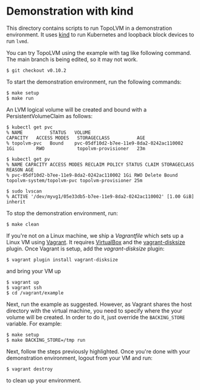 Demonstration with kind
=======================

This directory contains scripts to run TopoLVM in a demonstration environment.
It uses [kind](https://github.com/kubernetes-sigs/kind) to run Kubernetes
and loopback block devices to run `lvmd`.

You can try TopoLVM using the example with tag like following command. The main branch is being edited, so it may not work.

```
$ git checkout v0.10.2
```

To start the demonstration environment, run the following commands:

```console
$ make setup
$ make run
```

An LVM logical volume will be created and bound with a PersistentVolumeClaim as follows:

```console
$ kubectl get pvc
% NAME          STATUS   VOLUME                                     CAPACITY   ACCESS MODES   STORAGECLASS          AGE
% topolvm-pvc   Bound    pvc-05df10d2-b7ee-11e9-8da2-0242ac110002   1Gi        RWO            topolvm-provisioner   23m

$ kubectl get pv
% NAME CAPACITY ACCESS MODES RECLAIM POLICY STATUS CLAIM STORAGECLASS REASON AGE
% pvc-05df10d2-b7ee-11e9-8da2-0242ac110002 1Gi RWO Delete Bound topolvm-system/topolvm-pvc topolvm-provisioner 25m

$ sudo lvscan
% ACTIVE '/dev/myvg1/05e33db5-b7ee-11e9-8da2-0242ac110002' [1.00 GiB] inherit
```

To stop the demonstration environment, run:

```console
$ make clean
```

If you're not on a Linux machine, we ship a _Vagrantfile_ which sets up a Linux VM using [Vagrant](https://www.vagrantup.com/).
It requires [VirtualBox](https://www.virtualbox.org/) and the [vagrant-disksize](https://github.com/sprotheroe/vagrant-disksize) plugin.
Once Vagrant is setup, add the _vagrant-disksize_ plugin:
```console
$ vagrant plugin install vagrant-disksize
```
and bring your VM up
```console
$ vagrant up
$ vagrant ssh
$ cd /vagrant/example
```
Next, run the example as suggested. However, as Vagrant shares the host directory with the virtual machine, you need to specify where the
your volume will be created. In order to do it, just override the `BACKING_STORE` variable. For example:
```
$ make setup
$ make BACKING_STORE=/tmp run
```
Next, follow the steps previously highlighted. Once you're done with your demonstration environment, logout from your VM and run:
```console
$ vagrant destroy
```
to clean up your environment.
